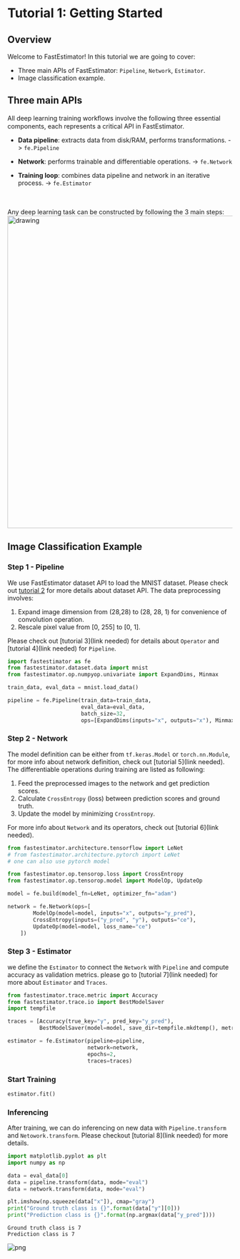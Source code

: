 # Tutorial 1: Getting Started

## Overview
Welcome to FastEstimator! In this tutorial we are going to cover:
* Three main APIs of FastEstimator: `Pipeline`, `Network`, `Estimator`.
* Image classification example.

## Three main APIs
All deep learning training workﬂows involve the following three essential components, each represents a critical API in FastEstimator.

* **Data pipeline**: extracts data from disk/RAM, performs transformations. ->  `fe.Pipeline`


* **Network**: performs trainable and differentiable operations. ->  `fe.Network`


* **Training loop**: combines data pipeline and network in an iterative process. ->  `fe.Estimator`

<BR>
<BR>
Any deep learning task can be constructed by following the 3 main steps:
<img src="assets/tutorial/../resources/t01_api.png" alt="drawing" width="700"/>

## Image Classification Example

### Step 1 - Pipeline
We use FastEstimator dataset API to load the MNIST dataset. Please check out [tutorial 2](./t02_dataset.ipynb) for more details about dataset API. The data preprocessing involves:
1. Expand image dimension from (28,28) to (28, 28, 1) for convenience of convolution operation.
2. Rescale pixel value from [0, 255] to [0, 1].

Please check out [tutorial 3](link needed) for details about `Operator` and [tutorial 4](link needed) for `Pipeline`.


```python
import fastestimator as fe
from fastestimator.dataset.data import mnist
from fastestimator.op.numpyop.univariate import ExpandDims, Minmax

train_data, eval_data = mnist.load_data()

pipeline = fe.Pipeline(train_data=train_data,
                       eval_data=eval_data,
                       batch_size=32,
                       ops=[ExpandDims(inputs="x", outputs="x"), Minmax(inputs="x", outputs="x")])
```

### Step 2 - Network

The model definition can be either from `tf.keras.Model` or `torch.nn.Module`, for more info about network definition, check out [tutorial 5](link needed). The differentiable operations during training are listed as following:
1. Feed the preprocessed images to the network and get prediction scores.
2. Calculate `CrossEntropy` (loss) between prediction scores and ground truth.
3. Update the model by minimizing `CrossEntropy`.

For more info about `Network` and its operators, check out [tutorial 6](link needed).


```python
from fastestimator.architecture.tensorflow import LeNet
# from fastestimator.architecture.pytorch import LeNet
# one can also use pytorch model

from fastestimator.op.tensorop.loss import CrossEntropy
from fastestimator.op.tensorop.model import ModelOp, UpdateOp

model = fe.build(model_fn=LeNet, optimizer_fn="adam")

network = fe.Network(ops=[
        ModelOp(model=model, inputs="x", outputs="y_pred"),
        CrossEntropy(inputs=("y_pred", "y"), outputs="ce"),
        UpdateOp(model=model, loss_name="ce")
    ])
```

### Step 3 - Estimator
we define the `Estimator` to connect the `Network` with `Pipeline` and compute accuracy as validation metrics. please go to [tutorial 7](link needed) for more about `Estimator` and `Traces`.


```python
from fastestimator.trace.metric import Accuracy
from fastestimator.trace.io import BestModelSaver
import tempfile

traces = [Accuracy(true_key="y", pred_key="y_pred"),
          BestModelSaver(model=model, save_dir=tempfile.mkdtemp(), metric="accuracy", save_best_mode="max")]

estimator = fe.Estimator(pipeline=pipeline,
                         network=network,
                         epochs=2,
                         traces=traces)
```

### Start Training


```python
estimator.fit()
```

### Inferencing
After training, we can do inferencing on new data with `Pipeline.transform` and `Netowork.transform`. Please checkout [tutorial 8](link needed) for more details.


```python
import matplotlib.pyplot as plt
import numpy as np

data = eval_data[0]
data = pipeline.transform(data, mode="eval")
data = network.transform(data, mode="eval")

plt.imshow(np.squeeze(data["x"]), cmap="gray")
print("Ground truth class is {}".format(data["y"][0]))
print("Prediction class is {}".format(np.argmax(data["y_pred"])))
```

    Ground truth class is 7
    Prediction class is 7



![png](assets/tutorial/beg/t01_getting_started_files/t01_getting_started_12_1.png)

